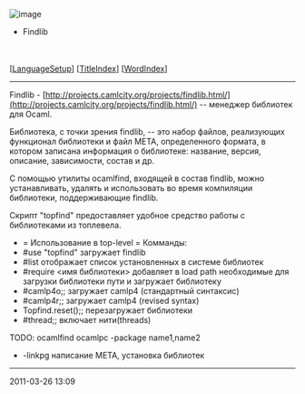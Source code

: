 ![image](logo.png)
-   Findlib

\
\
 [[LanguageSetup](LanguageSetup.html)] [[TitleIndex](TitleIndex.html)]
[[WordIndex](WordIndex.html)]

* * * * *

Findlib -
[http://projects.camlcity.org/projects/findlib.html/](http://projects.camlcity.org/projects/findlib.html/)
-- менеджер библиотек для Ocaml.

Библиотека, с точки зрения findlib, -- это набор файлов, реализующих
функционал библиотеки и файл META, определенного формата, в котором
записана информация о библиотеке: название, версия, описание,
зависимости, состав и др.

С помощью утилиты ocamlfind, входящей в состав findlib, можно
устанавливать, удалять и использовать во время компиляции библиотеки,
поддерживающие findlib.

Скрипт "topfind" предоставляет удобное средство работы с библиотеками из
топлевела.

-   = Использование в top-level = Комманды:
-   \#use "topfind" загружает findlib
-   \#list отображает список установленных в системе библиотек
-   \#require <имя библиотеки\> добавляет в load path необходимые для
    загрузки библиотеки пути и загружает библиотеку
-   \#camlp4o;; загружает camlp4 (стандартный синтаксис)
-   \#camlp4r;; загружает camlp4 (revised syntax)
-   Topfind.reset();; перезагружает библиотеки
-   \#thread;; включает нити(threads)

TODO: ocamlfind ocamlpc -package name1,name2

-   -linkpg написание META, установка библиотек

* * * * *

2011-03-26 13:09
